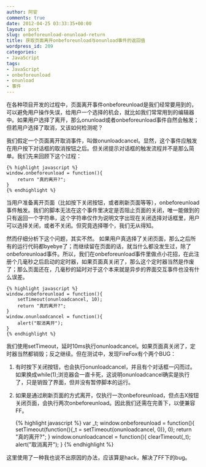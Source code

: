 ```yaml
---
author: 阿安
comments: true
date: 2012-04-25 03:33:35+00:00
layout: post
slug: onbeforeunload-onunload-return
title: 获取页面离开onbeforeunload与onunload事件的返回值
wordpress_id: 209
categories:
- JavaScript
tags:
- JavaScript
- onbeforeunload
- onunload
- 事件
---
```


在各种项目开发的过程中，页面离开事件onbeforeunload是我们经常要用到的，可以避免用户操作失误，给用户一个选择的机会，就比如我们常常用到的编辑器中。如果用户选择了离开，那么onunload或者onbeforeunload事件自然会触发；但若用户选择了取消，又该如何检测呢？

我们假定一个页面离开取消事件，叫做onunloadcancel。显然，这个事件应触发在用户按下对话框的取消按钮之后。但关闭提示对话框的触发流程并不是那么简单。我们先来回顾下这个过程：

    
    {% highlight javascript %}
    window.onbeforeunload = function(){
        return "真的离开?";
    }
    {% endhighlight %}


当用户准备离开页面（比如按下关闭按钮，或者刷新页面等等），onbeforeunload事件触发。我们的脚本无法在这个事件里决定是否阻止页面的关闭，唯一能做到的只有返回一个字符串，这个字符串仅作为说明文字出现在关闭选择对话框里，用户可以选择关闭，或者不关闭。但究竟选择哪个，我们无从得知。

然而仔细分析下这个问题，其实不然。 如果用户真选择了关闭页面，那么之后所有的运行代码都byebye了；而继续留在页面的话，就当什么都没发生过，除了onbeforeunload事件。所以，我们在onbeforeunload事件里做点小花招，在此注册个几毫秒之后启动的定时器，如果页面真关闭了，那么这个定时器当然是作废了；那么页面还在，几毫秒的延时对于这个本来就是异步的界面交互事件也没有什么误差。<!-- more -->


    
    {% highlight javascript %}
    window.onbeforeunload = function(){
        setTimeout(onunloadcancel, 10);
        return "真的离开?";
    }
    window.onunloadcancel = function(){
        alert("取消离开");
    }
    {% endhighlight %}



我们使用setTimeout，延时10ms执行onunloadcancel。如果页面真关闭了，定时器当然都销毁；反之继续。但在测试中，发现FireFox有个两个BUG：
1) 有时按下关闭按钮，也会执行onunloadcancel，并且有个对话框一闪而过。如果换成while(1);浏览器会一直卡死，这说明onunloadcancel确实是执行了，只是销毁了界面，但并没有暂停脚本的运行。
2) 如果是通过刷新页面的方式离开，仅执行一次onbeforeunload，但点击X按钮关闭页面，会执行两次onbeforeunload。因此我们还需在完善下，以便兼容FF。

    
    {% highlight javascript %}
    var _t;
    window.onbeforeunload = function(){
        setTimeout(function(){_t = setTimeout(onunloadcancel, 0)}, 0);
        return "真的离开?";
    }
    window.onunloadcancel = function(){
        clearTimeout(_t);
        alert("取消离开");
    }
    {% endhighlight %}




这里使用了一种我也说不出原因的办法，应该算是hack，解决了FF下的bug。
